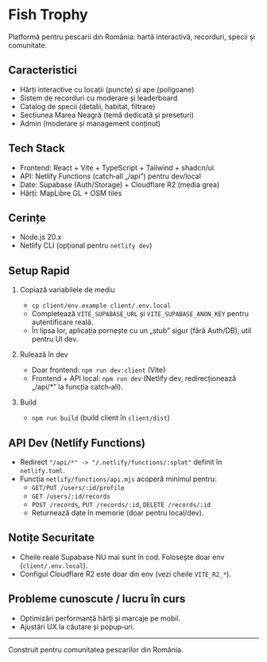 # Fish Trophy

Platformă pentru pescarii din România: hartă interactivă, recorduri, specii și comunitate.

## Caracteristici

- Hărți interactive cu locații (puncte) și ape (poligoane)
- Sistem de recorduri cu moderare și leaderboard
- Catalog de specii (detalii, habitat, filtrare)
- Secțiunea Marea Neagră (temă dedicată și preseturi)
- Admin (moderare și management conținut)

## Tech Stack

- Frontend: React + Vite + TypeScript + Tailwind + shadcn/ui
- API: Netlify Functions (catch‑all „/api”) pentru dev/local
- Date: Supabase (Auth/Storage) + Cloudflare R2 (media grea)
- Hărți: MapLibre GL + OSM tiles

## Cerințe

- Node.js 20.x
- Netlify CLI (opțional pentru `netlify dev`)

## Setup Rapid

1. Copiază variabilele de mediu

   - `cp client/env.example client/.env.local`
   - Completează `VITE_SUPABASE_URL` și `VITE_SUPABASE_ANON_KEY` pentru autentificare reală.
   - În lipsa lor, aplicația pornește cu un „stub” sigur (fără Auth/DB), util pentru UI dev.

2. Rulează în dev

   - Doar frontend: `npm run dev:client` (Vite)
   - Frontend + API local: `npm run dev` (Netlify dev, redirecționează „/api/*” la funcția catch‑all).

3. Build

   - `npm run build` (build client în `client/dist`)

## API Dev (Netlify Functions)

- Redirect `"/api/*" -> "/.netlify/functions/:splat"` definit în `netlify.toml`.
- Funcția `netlify/functions/api.mjs` acoperă minimul pentru:
  - `GET/PUT /users/:id/profile`
  - `GET /users/:id/records`
  - `POST /records`, `PUT /records/:id`, `DELETE /records/:id`
  - Returnează date în memorie (doar pentru local/dev).

## Notițe Securitate

- Cheile reale Supabase NU mai sunt în cod. Folosește doar env (`client/.env.local`).
- Configul Cloudflare R2 este doar din env (vezi cheile `VITE_R2_*`).

## Probleme cunoscute / lucru în curs

- Optimizări performanță hărți și marcaje pe mobil.
- Ajustări UX la căutare și popup‑uri.

---

Construit pentru comunitatea pescarilor din România.

